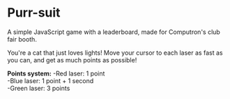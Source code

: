 # Purr-suit

A simple JavaScript game with a leaderboard, made for Computron's club fair booth.

You're a cat that just loves lights! Move your cursor to each laser as fast as you can, and get as much points as possible!

**Points system:**
-Red laser: 1 point  
-Blue laser: 1 point + 1 second  
-Green laser: 3 points  
